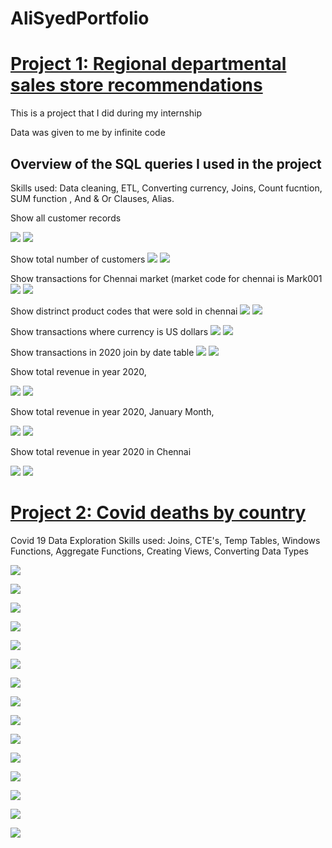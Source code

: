  # AliSyedPortfolio

# [Project 1: Regional departmental sales store recommendations](https://github.com/HassenAliSyed/AliSyedPortfolio)

This is a project that I did during my internship

Data was given to me by infinite code

## Overview of the SQL queries I used in the project
Skills used:  Data cleaning, ETL, Converting currency, Joins, Count fucntion,  SUM function , And & Or Clauses, Alias.

Show all customer records

![](/boat/2.png)
![](/boat/2....png)


Show total number of customers
![](/boat/1.png) 
![](/boat/1....png)

Show transactions for Chennai market (market code for chennai is Mark001
![](/boat/4.png)
![](/boat/4....png)


Show distrinct product codes that were sold in chennai
![](/boat/add%20first.png)
![](/boat/add%20second.png)


Show transactions where currency is US dollars
![](/boat/6.png)
![](/boat/6....png)


Show transactions in 2020 join by date table
![](/boat/MA...png)
![](/boat/MA.png)


Show total revenue in year 2020,

![](/boat/nA.png)
![](/boat/nA...png)

Show total revenue in year 2020, January Month,

![](/boat/mn.png)
![](/boat/mn...png)

Show total revenue in year 2020 in Chennai

![](/boat/9.png)
![](/boat/9....png)


# [Project 2: Covid deaths by country](https://github.com/HassenAliSyed/AliSyedPortfolio)


Covid 19 Data Exploration 
Skills used: Joins, CTE's, Temp Tables, Windows Functions, Aggregate Functions, Creating Views, Converting Data Types


![](/boat/1..png)

![](/boat/2..png)

![](/boat/3..png)

![](/boat/4..png)

![](/boat/5..png)

![](boat/6..png)

![](boat/7..png)

![](/boat/8..png)

![](/boat/9..png)

![](/boat/10..png)

![](/boat/11..png)

![](/boat/12..png)

![](/boat/13..png)

![](/boat/14..png)

![](/boat/15..png)
